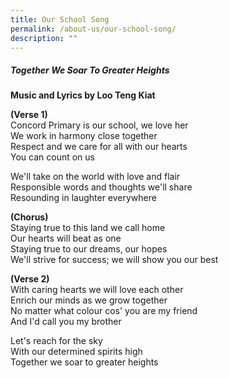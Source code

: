 ```yaml
---
title: Our School Song
permalink: /about-us/our-school-song/
description: ""
---
```

##### Together We Soar To Greater Heights    
**Music and Lyrics by Loo Teng Kiat**

  
 
**(Verse 1)**   
Concord Primary is our school, we love her   
We work in harmony close together   
Respect and we care for all with our hearts   
You can count on us


We'll take on the world with love and flair   
Responsible words and thoughts we'll share    
Resounding in laughter everywhere


**(Chorus)**   
Staying true to this land we call home     
Our hearts will beat as one   
Staying true to our dreams, our hopes   
We'll strive for success; we will show you our best

  

**(Verse 2)**    
With caring hearts we will love each other   
Enrich our minds as we grow together    
No matter what colour cos' you are my friend    
And I'd call you my brother

Let's reach for the sky   
With our determined spirits high    
Together we soar to greater heights
